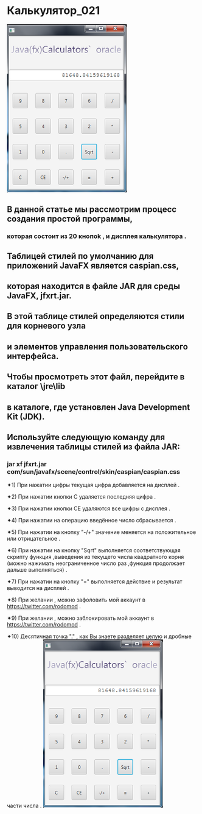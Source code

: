 # Калькулятор_021
![](JFX.png)

## В данной статье мы рассмотрим процесс создания простой программы,
### которая состоит из 20 кнопok , и дисплея калькулятора .
## Таблицей стилей по умолчанию для приложений JavaFX является caspian.css,
## которая находится в файле JAR для среды JavaFX, jfxrt.jar.
## В этой таблице стилей определяются стили для корневого узла
## и элементов управления пользовательского интерфейса.
## Чтобы просмотреть этот файл, перейдите в каталог \jre\lib 
## в каталоге, где установлен Java Development Kit (JDK).
## Используйте следующую команду для извлечения таблицы стилей из файла JAR:
### jar xf jfxrt.jar com/sun/javafx/scene/control/skin/caspian/caspian.css


✦1) При нажатии цифры текущая цифра добавляется на дисплей .

✦2) При нажатии кнопки С удаляется последняя цифра .

✦3) При нажатии кнопки CE удаляются все цифры c дисплея .

✦4) При нажатии на операцию введённое число сбрасывается .

✦5) При нажатии на кнопку "-/+" значение меняется на положительное или отрицательное .

✦6) При нажатии на кнопку "Sqrt" выполняется соответствующая скрипту функция ,выведения из текущего числа квадратного корня
             (можно нажимать неограниченное число раз ,функция продолжает дальше выполняться) .
             
✦7) При нажатии на кнопку "=" выполняется действие и результат выводится на дисплей   .			 

✦8) При желании , можно зафоловить мой аккаунт в https://twitter.com/rodomod .

✦9) При желании , можно заблокировать мой аккаунт в https://twitter.com/rodomod .

✦10) Десятичная точка "." , как Вы знаете разделяет целую и дробные части числа .
![](JFX.png)